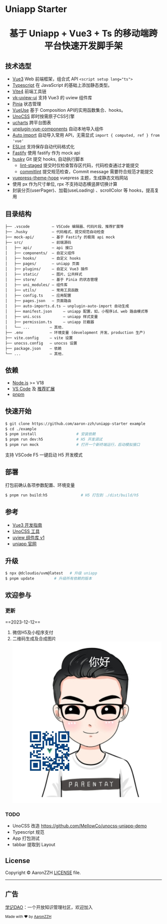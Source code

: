 # Uniapp Starter

<h1 align="center">
  基于 Uniapp + Vue3 + Ts 的移动端跨平台快速开发脚手架
</h1>

## 技术选型

- [Vue3](https://cn.vuejs.org/) Web 前端框架，组合式 API `<script setup lang="ts">`
- [Typescript](https://www.typescriptlang.org/) 在 JavaScript 的基础上添加静态类型。
- [Vite4](https://cn.vitejs.dev/) 前端工具链
- [vk-uview-ui](https://vkuviewdoc.fsq.pub/) 支持 Vue3 的 uview 组件库
- [Pinia](https://pinia.vuejs.org/) 状态管理
- [VueUse](https://vueuse.org/) 基于 Composition API的实用函数集合、hooks。
- [UnoCSS](https://github.com/antfu/unocss) 即时按需原子CSS引擎
- [ucharts](https://www.ucharts.cn/) 跨平台图表
- [unplugin-vue-components](https://github.com/antfu/unplugin-vue-components) 自动本地导入组件
- [Auto import](https://github.com/antfu/unplugin-auto-import) 自动导入常用 API，无需显式 `import { computed, ref } from 'vue'`
- [ESLint](https://eslint.org/) 支持保存自动代码格式化
- [Fastify](https://github.com/fastify/fastify) 使用 fastify 作为 mock api
- [husky](https://typicode.github.io/husky/#/) Git 提交 hooks, 自动执行脚本
  - [lint-staged](https://github.com/okonet/lint-staged) 提交时仅检查暂存区代码，代码检查通过才能提交
  - [commitlint](https://commitlint.js.org/#/) 提交规范检查，Commit message 需要符合规范才能提交
- [vuepress-theme-hope](https://theme-hope.vuejs.press/zh) vuepress 主题，生成静态文档网站
- 使用 px 作为尺寸单位, rpx 不支持动态横竖屏切换计算
- 封装分页(userPager)、加载(useLoading) 、scrollColor 等 hooks，提高复用

## 目录结构

```
├── .vscode          — VSCode 编辑器、代码片段、推荐扩展等
├── .husky           — 代码格式、提交规范自动检查
├── mock-api/        — 基于 Fastify 的极简 api mock
├── src/             — 前端源码
│   ├── api/         — api 接口
│   ├── components/  — 自定义组件
│   ├── hooks/       — 自定义 hooks
│   ├── pages/       — uniapp 页面
│   ├── plugins/     — 自定义 Vue3 插件
│   ├── static/      — 图片、公共样式
│   ├── store/       — 基于 Pinia 的状态管理
│   ├── uni_modules/ — 组件库
│   ├── utils/       — 常用工具函数
│   ├── config.ts    — 应用配置
│   ├── pages.json   — 页面路由
│   ├── auto-imports.d.ts — unplugin-auto-import 自动生成
│   ├── manifest.json     — uniapp 配置，如，小程序id、web 路由模式等
│   ├── uni.scss          — uniapp 样式变量
│   ├── permission.ts     — uniapp 拦截器
│   └── ...         — 其他.
├── .env            — 环境变量 (development 开发、production 生产)
├── vite.config     — vite 设置
├── unocss.config   — unocss 设置
├── package.json    — 依赖
└── ...             — 其他.
```

## 依赖

- [Node.js](https://nodejs.org/) >= V18
- [VS Code](https://code.visualstudio.com/) 及 [推荐扩展](.vscode/extensions.json)
- [pnpm](https://pnpm.io/)

## 快速开始

```bash
$ git clone https://github.com/aaron-zzh/uniapp-starter example
$ cd ./example
$ pnpm install                  # 安装依赖
$ pnpm run dev:h5               # H5 开发调试
$ pnpm run mock                 # 打开一个新终端运行，启动模拟接口
```

支持 VSCode F5 一键启动 H5 开发模式

## 部署

打包前确认各项参数配置、环境变量

```bash
$ pnpm run build:h5               # H5 打包到 ./dist/build/h5
```

## 参考

- [Vue3 开发指南](https://cn.vuejs.org/guide/introduction.html)
- [UnoCSS 工具](https://uno.antfu.me/)
- [uview 组件库 v1](https://v1.uviewui.com/)
- [uniapp 官网](https://uniapp.dcloud.net.cn/)

## 升级

```bash
$ npx @dcloudio/uvm@latest   # 升级 uniapp
$ pnpm update         # 升级所有依赖的版本
```

## 欢迎参与

### 更新

==2023-12-12==

1. 微信H5及小程序支付
2. 二维码生成及合成图片
![](./qrcode.png)

### TODO

- UnoCSS 改造 https://github.com/MellowCo/unocss-uniapp-demo
- Typescript 规范
- App 打包测试
- tabbar 提取到 Layout

## License

Copyright © AaronZZH
[LICENSE](https://github.com/aaron-zzh/uniapp-starter/blob/main/LICENSE) file.

---

## 广告

[学记DAO](https://github.com/tfwai/tfw-community)：一个开放知识管理社区，欢迎加入

<sup>Made with ♥ by [AaronZZH](http://aaronzzh.cn)</sup>
